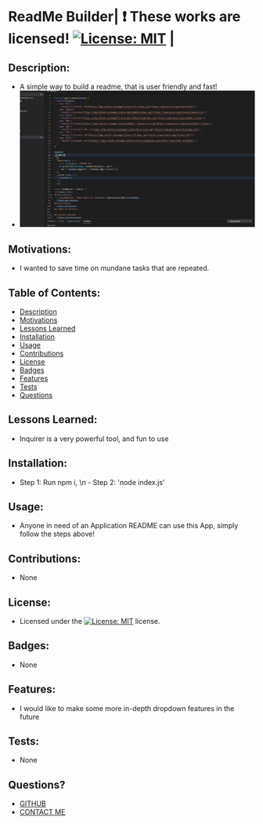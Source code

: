 # ReadMe Builder| :exclamation:  These works are licensed! [![License: MIT](https://img.shields.io/badge/License-MIT-yellow.svg)](https://opensource.org/licenses/MIT)  |
## Description:
- A simple way to build a readme, that is user friendly and fast!
- ![Image of Yaktocat](./Assets/Images/CodeShot.JPG)
## Motivations:
- I wanted to save time on mundane tasks that are repeated.
## Table of Contents:
- [Description](#Description)
- [Motivations](#Motivations)
- [Lessons Learned](#Lessons-Learned)
- [Installation](#Installation)
- [Usage](#Usage)
- [Contributions](#Contributions)
- [License](#License)
- [Badges](#Badges)
- [Features](#Features)
- [Tests](#Tests)
- [Questions](#Questions)
## Lessons Learned:
- Inquirer is a very powerful tool, and fun to use
## Installation:
- Step 1: Run npm i, \n - Step 2: 'node index.js'
## Usage:
 - Anyone in need of an Application README can use this App, simply follow the steps above!
## Contributions:
 - None
## License:
 - Licensed under the [![License: MIT](https://img.shields.io/badge/License-MIT-yellow.svg)](https://opensource.org/licenses/MIT) license.
## Badges:
 - None
## Features:
 - I would like to make some more in-depth dropdown features in the future
## Tests:
 - None
## Questions?
- [GITHUB](https://github.com/JoeDonMalone)
- [CONTACT ME](Joe@framestix.com)
